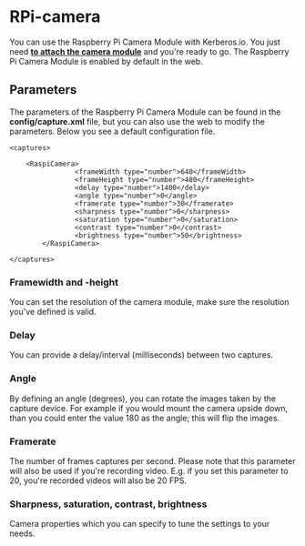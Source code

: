 # RPi-camera

You can use the Raspberry Pi Camera Module with Kerberos.io. You just need [**to attach the camera module**](https://www.raspberrypi.org/help/camera-module-setup/) and you're ready to go. The Raspberry Pi Camera Module is enabled by default in the web.

## Parameters

The parameters of the Raspberry Pi Camera Module can be found in the **config/capture.xml** file, but you can also use the web to modify the parameters. Below you see a default configuration file.

	<captures>

	    <RaspiCamera>
					<frameWidth type="number">640</frameWidth>
					<frameHeight type="number">480</frameHeight>
					<delay type="number">1400</delay>
					<angle type="number">0</angle>
					<framerate type="number">30</framerate>
					<sharpness type="number">0</sharpness>
					<saturation type="number">0</saturation>
					<contrast type="number">0</contrast>
					<brightness type="number">50</brightness>
			</RaspiCamera>

	</captures>

### Framewidth and -height

You can set the resolution of the camera module, make sure the resolution you've defined is valid.

### Delay

You can provide a delay/interval (milliseconds) between two captures.

### Angle

By defining an angle (degrees), you can rotate the images taken by the capture device. For example if you would mount the camera upside down, than you could enter the value 180 as the angle; this will flip the images.

### Framerate

The number of frames captures per second. Please note that this parameter will also be used if you're recording video. E.g. if you set this parameter to 20, you're recorded videos will also be 20 FPS.

### Sharpness, saturation, contrast, brightness

Camera properties which you can specify to tune the settings to your needs.
